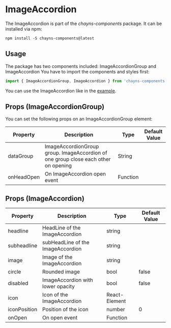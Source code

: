 # ImageAccordion

The ImageAccordion is part of the *chayns-components* package. It can be installed via npm:
```
npm install -S chayns-components@latest
```

## Usage

The package has two components included: ImageAccordionGroup and ImageAccordion You have to import the components and styles first:

```jsx harmony
import { ImageAccordionGroup, ImageAccordion } from 'chayns-components';
```

You can use the ImageAccordion like in the [example](https://github.com/TobitSoftware/chayns-components/blob/master/examples/react-chayns-image_accordion/Example.jsx).

## Props (ImageAccordionGroup)

You can set the following props on an ImageAccordionGroup element:

| Property     | Description                                                            | Type                       | Default Value |
|--------------|------------------------------------------------------------------------|----------------------------|---------------|
| dataGroup    | ImageAccordionGroup group. ImageAccordion of one group close each other on opening | String         |               |
| onHeadOpen   | On ImageAccordion open event                                           | Function                   |               |

## Props (ImageAccordion)

| Property     | Description                                                            | Type                       | Default Value |
|--------------|------------------------------------------------------------------------|----------------------------|---------------|
| headline     | HeadLine of the ImageAccordion                                         | string                     |               |
| subheadline  | subHeadLine of the ImageAccordion                                      | string                     |               |
| image        | Image of the ImageAccordion                                            | string                     |               |
| circle       | Rounded image                                                          | bool                       | false         |
| disabled     | ImageAccordion with lower opacity                                      | bool                       | false         |
| icon         | Icon of the ImageAccordion                                             | React-Element              |               |
| iconPosition | Position of the icon                                                   | number                     | 0             |
| onOpen       | On open event                                                          | Function                   |               |

